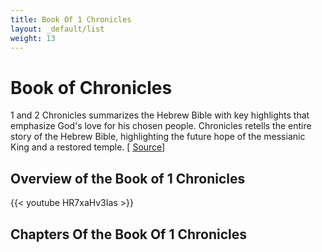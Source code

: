 ```yaml
---
title: Book Of 1 Chronicles
layout: _default/list
weight: 13
---
```


# Book of Chronicles

1 and 2 Chronicles summarizes the Hebrew Bible with key highlights that emphasize God's love for his chosen people. Chronicles retells the entire story of the Hebrew Bible, highlighting the future hope of the messianic King and a restored temple. [ [Source](https://en.wikipedia.org/wiki/Books_of_Kings)]

## Overview of the Book of 1 Chronicles
{{< youtube HR7xaHv3Ias >}}

## Chapters Of the Book Of 1 Chronicles